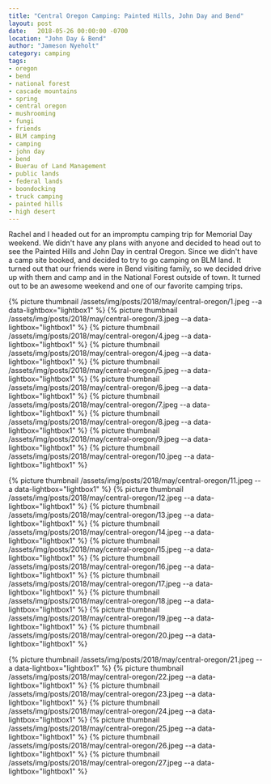 ```yaml
---
title: "Central Oregon Camping: Painted Hills, John Day and Bend"
layout: post
date:   2018-05-26 00:00:00 -0700
location: "John Day & Bend"
author: "Jameson Nyeholt"
category: camping
tags:
- oregon
- bend
- national forest
- cascade mountains
- spring
- central oregon
- mushrooming
- fungi
- friends
- BLM camping
- camping
- john day
- bend
- Buerau of Land Management
- public lands
- federal lands
- boondocking
- truck camping
- painted hills
- high desert
---
```


Rachel and I headed out for an impromptu camping trip for Memorial Day weekend.  We didn't have any plans with anyone and decided to head out to see the Painted Hills and John Day in central Oregon.  Since we didn't have a camp site booked, and decided to try to go camping on BLM land.  <!--description--> It turned out that our friends were in Bend visiting family, so we decided drive up with them and camp and in the National Forest outside of town.  It turned out to be an awesome weekend and one of our favorite camping trips.

{% picture thumbnail /assets/img/posts/2018/may/central-oregon/1.jpeg --a data-lightbox="lightbox1" %}
{% picture thumbnail /assets/img/posts/2018/may/central-oregon/3.jpeg --a data-lightbox="lightbox1" %}
{% picture thumbnail /assets/img/posts/2018/may/central-oregon/4.jpeg --a data-lightbox="lightbox1" %}
{% picture thumbnail /assets/img/posts/2018/may/central-oregon/4.jpeg --a data-lightbox="lightbox1" %}
{% picture thumbnail /assets/img/posts/2018/may/central-oregon/5.jpeg --a data-lightbox="lightbox1" %}
{% picture thumbnail /assets/img/posts/2018/may/central-oregon/6.jpeg --a data-lightbox="lightbox1" %}
{% picture thumbnail /assets/img/posts/2018/may/central-oregon/7.jpeg --a data-lightbox="lightbox1" %}
{% picture thumbnail /assets/img/posts/2018/may/central-oregon/8.jpeg --a data-lightbox="lightbox1" %}
{% picture thumbnail /assets/img/posts/2018/may/central-oregon/9.jpeg --a data-lightbox="lightbox1" %}
{% picture thumbnail /assets/img/posts/2018/may/central-oregon/10.jpeg --a data-lightbox="lightbox1" %}
<!--  -->
{% picture thumbnail /assets/img/posts/2018/may/central-oregon/11.jpeg --a data-lightbox="lightbox1" %}
{% picture thumbnail /assets/img/posts/2018/may/central-oregon/12.jpeg --a data-lightbox="lightbox1" %}
{% picture thumbnail /assets/img/posts/2018/may/central-oregon/13.jpeg --a data-lightbox="lightbox1" %}
{% picture thumbnail /assets/img/posts/2018/may/central-oregon/14.jpeg --a data-lightbox="lightbox1" %}
{% picture thumbnail /assets/img/posts/2018/may/central-oregon/15.jpeg --a data-lightbox="lightbox1" %}
{% picture thumbnail /assets/img/posts/2018/may/central-oregon/16.jpeg --a data-lightbox="lightbox1" %}
{% picture thumbnail /assets/img/posts/2018/may/central-oregon/17.jpeg --a data-lightbox="lightbox1" %}
{% picture thumbnail /assets/img/posts/2018/may/central-oregon/18.jpeg --a data-lightbox="lightbox1" %}
{% picture thumbnail /assets/img/posts/2018/may/central-oregon/19.jpeg --a data-lightbox="lightbox1" %}
{% picture thumbnail /assets/img/posts/2018/may/central-oregon/20.jpeg --a data-lightbox="lightbox1" %}
<!--  -->
{% picture thumbnail /assets/img/posts/2018/may/central-oregon/21.jpeg --a data-lightbox="lightbox1" %}
{% picture thumbnail /assets/img/posts/2018/may/central-oregon/22.jpeg --a data-lightbox="lightbox1" %}
{% picture thumbnail /assets/img/posts/2018/may/central-oregon/23.jpeg --a data-lightbox="lightbox1" %}
{% picture thumbnail /assets/img/posts/2018/may/central-oregon/24.jpeg --a data-lightbox="lightbox1" %}
{% picture thumbnail /assets/img/posts/2018/may/central-oregon/25.jpeg --a data-lightbox="lightbox1" %}
{% picture thumbnail /assets/img/posts/2018/may/central-oregon/26.jpeg --a data-lightbox="lightbox1" %}
{% picture thumbnail /assets/img/posts/2018/may/central-oregon/27.jpeg --a data-lightbox="lightbox1" %}
